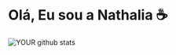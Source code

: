 # Olá, Eu sou a Nathalia ☕


![YOUR github stats](https://github-readme-stats.vercel.app/api?username=nttcerqueira)



